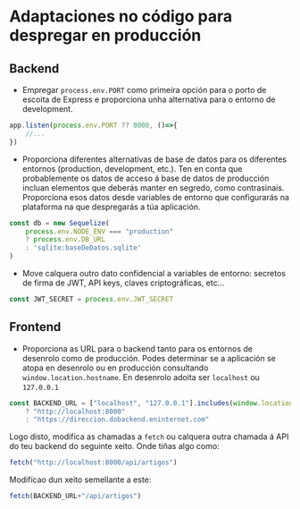 # Adaptaciones no código para despregar en producción

## Backend
* Empregar `process.env.PORT` como primeira opción para o porto de escoita de Express e proporciona unha alternativa para o entorno de development.
```js
app.listen(process.env.PORT ?? 8000, ()=>{
    //...
})
```
* Proporciona diferentes alternativas de base de datos para os diferentes entornos (production, development, etc.). Ten en conta que probablemente os datos de acceso á base de datos de producción incluan elementos que deberás manter en segredo, como contrasinais. Proporciona esos datos desde variables de entorno que configurarás na plataforma na que despregarás a túa aplicación.
```js
const db = new Sequelize(
    process.env.NODE_ENV === "production"
    ? process.env.DB_URL
    : 'sqlite:baseDeDatos.sqlite'
)
```
* Move calquera outro dato confidencial a variables de entorno: secretos de firma de JWT, API keys, claves criptográficas, etc...
```js
const JWT_SECRET = process.env.JWT_SECRET
```

## Frontend
* Proporciona as URL para o backend tanto para os entornos de desenrolo como de producción. Podes determinar se a aplicación se atopa en desenrolo ou en producción consultando `window.location.hostname`. En desenrolo adoita ser `localhost` ou `127.0.0.1`
```js
const BACKEND_URL = ["localhost", "127.0.0.1"].includes(window.location.hostname)
    ? "http://localhost:8000"
    : "https://direccion.dobackend.eninternet.com"
```
Logo disto, modifica as chamadas a `fetch` ou calquera outra chamada á API do teu backend do seguinte xeito. Onde tiñas algo como:
```js
fetch("http://localhost:8000/api/artigos")
```
Modifícao dun xeito semellante a este:
```js
fetch(BACKEND_URL+"/api/artigos")
```
